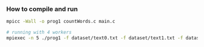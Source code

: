 ### How to compile and run

```bash
mpicc -Wall -o prog1 countWords.c main.c

# running with 4 workers
mpiexec -n 5 ./prog1 -f dataset/text0.txt -f dataset/text1.txt -f dataset/text2.txt -f dataset/text3.txt -f dataset/text4.txt
```